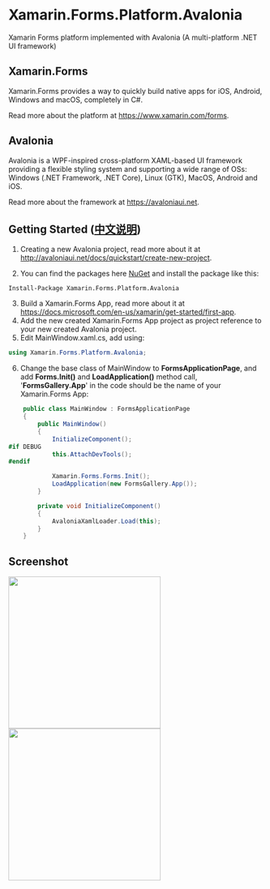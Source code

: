 # Xamarin.Forms.Platform.Avalonia
Xamarin Forms platform implemented with Avalonia (A multi-platform .NET UI framework)


## Xamarin.Forms

Xamarin.Forms provides a way to quickly build native apps for iOS, Android, Windows and macOS, completely in C#.

Read more about the platform at https://www.xamarin.com/forms.

## Avalonia

Avalonia is a WPF-inspired cross-platform XAML-based UI framework providing a flexible styling system and supporting a wide range of OSs: Windows (.NET Framework, .NET Core), Linux (GTK), MacOS, Android and iOS.

Read more about the framework at https://avaloniaui.net.


## Getting Started ([中文说明](https://www.cnblogs.com/zhongzf/p/12275783.html))

1. Creating a new Avalonia project, read more about it at http://avaloniaui.net/docs/quickstart/create-new-project.

2. You can find the packages here [NuGet](https://www.nuget.org/packages/Xamarin.Forms.Platform.Avalonia/) and install the package like this:
```
Install-Package Xamarin.Forms.Platform.Avalonia
```
3. Build a Xamarin.Forms App, read more about it at https://docs.microsoft.com/en-us/xamarin/get-started/first-app.
4. Add the new created Xamarin.Forms App project as project reference to your new created Avalonia project.
5. Edit MainWindow.xaml.cs, add using:
```cs
using Xamarin.Forms.Platform.Avalonia;
```
6. Change the base class of MainWindow to **FormsApplicationPage**, and add **Forms.Init()** and **LoadApplication()** method call, '**FormsGallery.App**' in the code should be the name of your Xamarin.Forms App:
```cs
    public class MainWindow : FormsApplicationPage
    {
        public MainWindow()
        {
            InitializeComponent();
#if DEBUG
            this.AttachDevTools();
#endif

            Xamarin.Forms.Forms.Init();
            LoadApplication(new FormsGallery.App());
        }

        private void InitializeComponent()
        {
            AvaloniaXamlLoader.Load(this);
        }
    }
```

## Screenshot

<img width='300' src='https://raw.githubusercontent.com/zhongzf/Xamarin.Forms.Platform.Avalonia/develop/doc/images/screenshot.png'>

<img width='300' src='https://raw.githubusercontent.com/zhongzf/Xamarin.Forms.Platform.Avalonia/develop/doc/images/FormsGallery.png'>